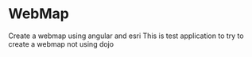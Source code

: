 # WebMap
Create a webmap using angular and esri
This is test application to try to create a webmap not using dojo
